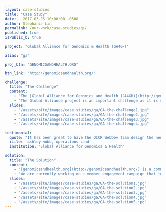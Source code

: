 ```yaml
---
layout: case-studies
title: "Case Study"
date:   2017-03-06 10:00:00 -0500
author: Stephanie Lin
permalink: /our-work/case-studies/ga/
published: true
isPublic_b: true

project: "Global Alliance for Genomics & Health (GA4GH)"

alias: "ga"

proj_btn: "GENOMICSANDHEALTH.ORG"

btn_link: "http://genomicsandhealth.org/"

challenge:
  title: "The Challenge"
  content:
    - "The [Global Alliance for Genomics and Health (GA4GH)](http://genomicsandhealth.org/) was formed to help accelerate the potential of genomic medicine to advance human health. It brings together over 400 leading institutions working in healthcare, research, disease advocacy, life science, and information technology. Our team continues to be a hands-on digital service provider, helping GA4GH reach a global community and advance the formation of important new data-sharing tools and collaborative initiatives."
    - "The Global Alliance project is an important challenge as it is constantly in flux; their [Working Groups](http://genomicsandhealth.org/working-groups), [Work Products and Demonstration Projects](http://genomicsandhealth.org/work-products-demonstration-projects) are continually evolving. The GA4GH website and online tools have to successfully reflect these changes in order to ensure that a global audience is informed and aligned."
  slides:
    - "/assets/site/images/case-studies/ga/GA-the-challenge1.jpg"
    - "/assets/site/images/case-studies/ga/GA-the-challenge2.jpg"
    - "/assets/site/images/case-studies/ga/GA-the-challenge3.jpg"
    - "/assets/site/images/case-studies/ga/GA-the-challenge4.jpg"

testimonial:
  quote: "It has been great to have the OICR WebDev team design the new GA4GH website. We have very tight timelines and iterative needs. Given our challenges, I'm impressed with WebDev's thorough process and high-quality designs."
  title: "Ashley Hobb, Operations Lead"
  institution: "Global Alliance for Genomics & Health"

solution:
  title: "The Solution"
  content:
    - "[genomicsandhealth.org](http://genomicsandhealth.org/) is a communication tool that allows the Global Alliance to clearly communicate the status of their organization, members, and work activities with their key audiences.  When designing and developing GA4GH operational tools, our primary aim is to keep them simple so that the GA4GH team is as efficient as possible and can focus on more important operations.  For the public audience, the [news and events blog](http://genomicsandhealth.org/news-blog) is a recent addition to the website that provides a less formal means of discussing internal and external work. The blog has not only been a successful way to increase Google rankings, but also provides a central 'meeting ground' for community members to remain informed and motivated to collaborate on data sharing initiatives. "
    - "We are currently working on a member engagement campaign that involves building a private portal allowing GA's operational team to recruit new members and approve membership applications. It will also include features for communication amongst the international group and cut down on operational tasks."
  slides:
    - "/assets/site/images/case-studies/ga/GA-the-solution1.jpg"
    - "/assets/site/images/case-studies/ga/GA-the-solution2.jpg"
    - "/assets/site/images/case-studies/ga/GA-the-solution3.jpg"
    - "/assets/site/images/case-studies/ga/GA-the-solution4.jpg"
    - "/assets/site/images/case-studies/ga/GA-the-solution5.jpg"
---
```

